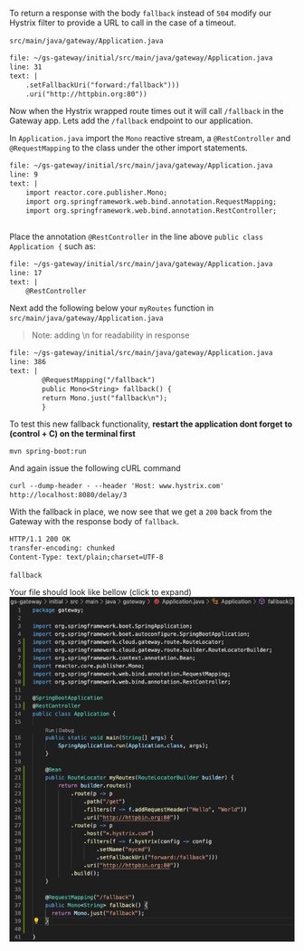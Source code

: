 To return a response with the body `fallback` instead of `504` modify our Hystrix filter to provide a URL to call in the case of a timeout.

`src/main/java/gateway/Application.java`

```editor:insert-lines-before-line
file: ~/gs-gateway/initial/src/main/java/gateway/Application.java
line: 31
text: |
    .setFallbackUri("forward:/fallback")))
    .uri("http://httpbin.org:80"))
```

Now when the Hystrix wrapped route times out it will call `/fallback` in the Gateway app. Lets add the `/fallback` endpoint to our application.

In `Application.java` import the `Mono` reactive stream,  a `@RestController` and `@RequestMapping` to the class under the other import statements.

```editor:insert-lines-before-line
file: ~/gs-gateway/initial/src/main/java/gateway/Application.java
line: 9
text: |
    import reactor.core.publisher.Mono;
    import org.springframework.web.bind.annotation.RequestMapping;
    import org.springframework.web.bind.annotation.RestController;


```

Place the annotation `@RestController` in the line above `public class Application {` such as:

```editor:insert-lines-before-line
file: ~/gs-gateway/initial/src/main/java/gateway/Application.java
line: 17
text: |
    @RestController
```

Next add the following below your `myRoutes` function in 
`src/main/java/gateway/Application.java`

> Note: adding \n for readability in response

```editor:insert-lines-before-line
file: ~/gs-gateway/initial/src/main/java/gateway/Application.java
line: 386
text: |
        @RequestMapping("/fallback")
        public Mono<String> fallback() {
        return Mono.just("fallback\n");
        }
```

To test this new fallback functionality, **restart the application
dont forget to (control + C) on the terminal first**
```execute-1
mvn spring-boot:run
```

And again issue the following cURL command

```execute-2
curl --dump-header - --header 'Host: www.hystrix.com' http://localhost:8080/delay/3
```

With the fallback in place, we now see that we get a `200` back from the Gateway with the response body of `fallback`. 

```
HTTP/1.1 200 OK
transfer-encoding: chunked
Content-Type: text/plain;charset=UTF-8

fallback
```

Your file should look like bellow (click to expand)
![Step-6-example](fallback.png)